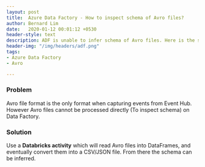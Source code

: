 ```yaml
---
layout: post
title:  Azure Data Factory - How to inspect schema of Avro files?
author: Bernard Lim
date:   2020-01-12 00:01:12 +0530
header-style: text
description: ADF is unable to infer schema of Avro files. Here is the solution.
header-img: "/img/headers/adf.png"
tags: 
- Azure Data Factory
- Avro

---
```


### Problem

Avro file format is the only format when capturing events from Event Hub. <br/>
However Avro files cannot be processed directly (To inspect schema) on Data Factory.

### Solution

Use a **Databricks activity** which will read Avro files into DataFrames, and eventually convert them into a CSV/JSON file. From there the schema can be inferred.